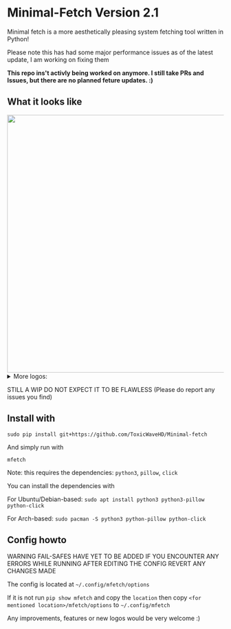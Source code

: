 # Minimal-Fetch Version 2.1

Minimal fetch is a more aesthetically pleasing system fetching tool written in Python!

Please note this has had some major performance issues as of the latest update, I am working on fixing them

**This repo ins't activly being worked on anymore. I still take PRs and Issues, but there are no planned feture updates. :)**

## What it looks like
<img src="https://github.com/ToxicWaveHD/Minimal-Fetch/blob/main/prev/2024-05-09_11-01.png" align="center" width="600px"/>
 
<details>
  <summary>More logos: </summary>

  <img src="https://github.com/ToxicWaveHD/Minimal-Fetch/blob/main/prev/2024-04-30_21-08_1.png" align="center" width="600px"/>
  <br></br>

  <img src="https://github.com/ToxicWaveHD/Minimal-Fetch/blob/main/prev/2024-04-30_21-09.png" align="center" width="600px"/>
  <br></br>

  <img src="https://github.com/ToxicWaveHD/Minimal-Fetch/blob/main/prev/2024-04-30_21-10.png" align="center" width="600px"/>
  <br></br>

  <img src="https://github.com/ToxicWaveHD/Minimal-Fetch/blob/main/prev/2024-04-30_21-10_1.png" align="center" width="600px"/>
  <br></br>

  <img src="https://github.com/ToxicWaveHD/Minimal-Fetch/blob/main/prev/2024-04-30_21-10_2.png" align="center" width="600px"/>
  <br></br>

  <img src="https://github.com/ToxicWaveHD/Minimal-Fetch/blob/main/prev/2024-04-30_21-11.png" align="center" width="600px"/>
  <br></br>

  <img src="https://github.com/ToxicWaveHD/Minimal-Fetch/blob/main/prev/2024-04-30_21-11_1.png" align="center" width="600px"/>
  <br></br>
</details>

STILL A WIP DO NOT EXPECT IT TO BE FLAWLESS  (Please do report any issues you find)

## Install with
```
sudo pip install git+https://github.com/ToxicWaveHD/Minimal-fetch
```
And simply run with
```
mfetch
```
Note: this requires the dependencies: `python3`, `pillow`, `click`

You can install the dependencies with

For Ubuntu/Debian-based: ```sudo apt install python3 python3-pillow python-click```

For Arch-based: ```sudo pacman -S python3 python-pillow python-click```


## Config howto
WARNING FAIL-SAFES HAVE YET TO BE ADDED IF YOU ENCOUNTER ANY ERRORS WHILE RUNNING AFTER EDITING THE CONFIG REVERT ANY CHANGES MADE

The config is located at ```~/.config/mfetch/options```

If it is not run `pip show mfetch` and copy the `location` then
copy `<for mentioned location>/mfetch/options` to `~/.config/mfetch`

Any improvements, features or new logos would be very welcome :)
